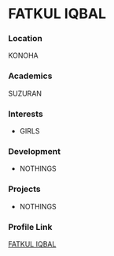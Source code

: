 # FATKUL IQBAL

### Location

KONOHA

### Academics

SUZURAN

### Interests

- GIRLS

### Development

- NOTHINGS

### Projects

- NOTHINGS

### Profile Link

[FATKUL IQBAL](https://github.com/fatkuliqbal/)